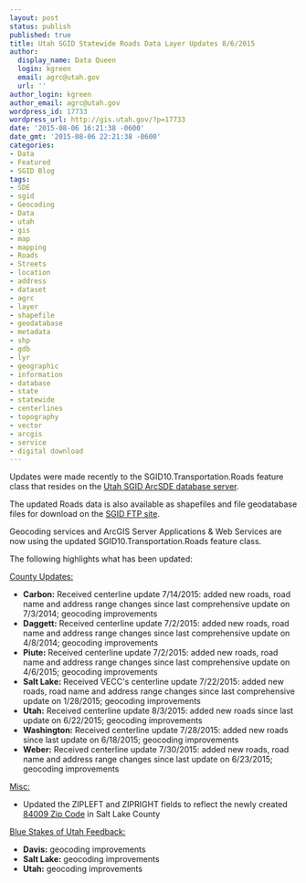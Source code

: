 ```yaml
---
layout: post
status: publish
published: true
title: Utah SGID Statewide Roads Data Layer Updates 8/6/2015
author:
  display_name: Data Queen
  login: kgreen
  email: agrc@utah.gov
  url: ''
author_login: kgreen
author_email: agrc@utah.gov
wordpress_id: 17733
wordpress_url: http://gis.utah.gov/?p=17733
date: '2015-08-06 16:21:38 -0600'
date_gmt: '2015-08-06 22:21:38 -0600'
categories:
- Data
- Featured
- SGID Blog
tags:
- SDE
- sgid
- Geocoding
- Data
- utah
- gis
- map
- mapping
- Roads
- Streets
- location
- address
- dataset
- agrc
- layer
- shapefile
- geodatabase
- metadata
- shp
- gdb
- lyr
- geographic
- information
- database
- state
- statewide
- centerlines
- topography
- vector
- arcgis
- service
- digital download
---
```

<p>Updates were made recently to the SGID10.Transportation.Roads feature class that resides on the <a href="{{ "/data/how-to-connect-to-the-sgid-via-sde/" | prepend: site.baseurl }}">Utah SGID ArcSDE database server</a>.</p>
<p>The updated Roads data is also available as shapefiles and file geodatabase files for download on the <a href="ftp://ftp.agrc.utah.gov/UtahSGID_Vector/UTM12_NAD83/TRANSPORTATION/PackagedData/_Statewide/UtahRoadAndHighwaySystem/">SGID FTP site</a>.</p>
<p>Geocoding services and ArcGIS Server Applications & Web Services are now using the updated SGID10.Transportation.Roads feature class.</p>
<p>The following highlights what has been updated:</p>
<p><span style="text-decoration: underline;">County Updates:</span></p>
<ul>
<li><strong>Carbon:</strong> Received centerline update 7/14/2015: added new roads, road name and address range changes since last comprehensive update on 7/3/2014; geocoding improvements</li>
<li><strong>Daggett:</strong> Received centerline update 7/2/2015: added new roads, road name and address range changes since last comprehensive update on 4/8/2014; geocoding improvements</li>
<li><strong>Piute:</strong> Received centerline update 7/2/2015: added new roads, road name and address range changes since last comprehensive update on 4/6/2015; geocoding improvements</li>
<li><strong>Salt Lake:</strong> Received VECC's centerline update 7/22/2015: added new roads, road name and address range changes since last comprehensive update on 1/28/2015; geocoding improvements</li>
<li><strong>Utah:</strong> Received centerline update 8/3/2015: added new roads since last update on 6/22/2015; geocoding improvements</li>
<li><strong>Washington:</strong> Received centerline update 7/28/2015: added new roads since last update on 6/18/2015; geocoding improvements</li>
<li><strong>Weber:</strong> Received centerline update 7/30/2015: added new roads, road name and address range changes since last update on 6/23/2015; geocoding improvements </li>
</ul>
<p><span style="text-decoration: underline;">Misc:</span></p>
<ul>
<li>Updated the ZIPLEFT and ZIPRIGHT fields to reflect the newly created <a href="{{site.baseurl}}{% post_url 2015-07-29-new-84009-zip-code-in-salt-lake-county %}">84009 Zip Code</a> in Salt Lake County
</ul>
<p><span style="text-decoration: underline;">Blue Stakes of Utah Feedback:</span></p>
<ul>
<li><strong>Davis:</strong> geocoding improvements</li>
<li><strong>Salt Lake:</strong> geocoding improvements</li>
<li><strong>Utah:</strong> geocoding improvements</li>
</ul>
 